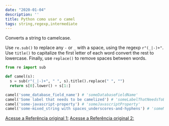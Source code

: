 ```yaml
---
date: "2020-01-04"
description: ''
title: Python como usar o camel
tags: string,regexp,intermediate
---
```


Converts a string to camelcase.

Use `re.sub()` to replace any `-` or `_` with a space, using the regexp `r"(_|-)+"`.
Use `title()` to capitalize the first letter of each word convert the rest to lowercase.
Finally, use `replace()` to remove spaces between words.

```py
from re import sub

def camel(s):
  s = sub(r"(_|-)+", " ", s).title().replace(" ", "")
  return s[0].lower() + s[1:]
```

```py
camel('some_database_field_name') # 'someDatabaseFieldName'
camel('Some label that needs to be camelized') # 'someLabelThatNeedsToBeCamelized'
camel('some-javascript-property') # 'someJavascriptProperty'
camel('some-mixed_string with spaces_underscores-and-hyphens') # 'someMixedStringWithSpacesUnderscoresAndHyphens'
```

[Acesse a Referência original 1:](https://www.pythonsheets.com/)
[Acesse a Referência original 2:](https://www.pythoncheatsheet.org/)

